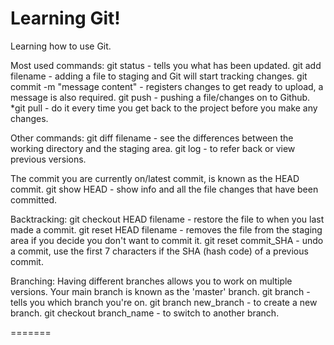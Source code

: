 # Learning Git!

Learning how to use Git. 

Most used commands:
git status - tells you what has been updated.
git add filename - adding a file to staging and Git will start tracking changes.
git commit -m "message content" - registers changes to get ready to upload, a message is also required.
git push - pushing a file/changes on to Github.
*git pull - do it every time you get back to the project before you make any changes.


Other commands:
git diff filename - see the differences between the working directory and the staging area.
git log - to refer back or view previous versions.

The commit you are currently on/latest commit, is known as the HEAD commit.
git show HEAD - show info and all the file changes that have been committed.

Backtracking:
git checkout HEAD filename - restore the file to when you last made a commit.
git reset HEAD filename - removes the file from the staging area if you decide you don't want to commit it.
git reset commit_SHA - undo a commit, use the first 7 characters if the SHA (hash code) of a previous commit. 

Branching:
Having different branches allows you to work on multiple versions. Your main branch is known as the 'master' branch.
git branch - tells you which branch you're on.
git branch new_branch - to create a new branch.
git checkout branch_name - to switch to another branch.

=======


